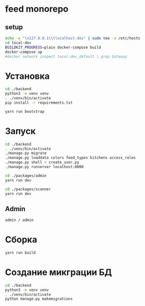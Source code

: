 # feed monorepo


## setup

```bash
echo -e "\n127.0.0.1\\tlocalhost.dev" | sudo tee -a /etc/hosts
cd local-dev
BUILDKIT_PROGRESS=plain docker-compose build
docker-compose up
#docker network inspect local-dev_default | grep Gateway
```


# Установка
```bash
cd ./backend
python3 -m venv venv
. ./venv/bin/activate
pip install -r requirements.txt
```

```bash
yarn run bootstrap
```

# Запуск

```bash
cd ./backend
. ./venv/bin/activate
./manage.py migrate
./manage.py loaddata colors feed_types kitchens access_roles
./manage.py shell < create_user.py
./manage.py runserver localhost:8000
```

```bash
cd ./packages/admin
yarn run dev
```

```bash
cd ./packages/scanner
yarn run dev
```

## Admin

```bash
admin / admin
```

# Сборка

```bash
yarn run build
```

# Создание микграции БД

```bash
cd ./backend
python3 -m venv venv
. ./venv/bin/activate
python manage.py makemigrations
```
